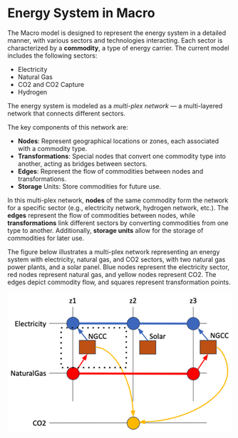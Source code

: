 # Energy System in Macro

The Macro model is designed to represent the energy system in a detailed manner, with various sectors and technologies interacting. Each sector is characterized by a **commodity**, a type of energy carrier. The current model includes the following sectors:

- Electricity
- Natural Gas
- CO2 and CO2 Capture
- Hydrogen

The energy system is modeled as a *multi-plex network* — a multi-layered network that connects different sectors.

The key components of this network are:

- **Nodes**: Represent geographical locations or zones, each associated with a commodity type.
- **Transformations**: Special nodes that convert one commodity type into another, acting as bridges between sectors.
- **Edges**: Represent the flow of commodities between nodes and transformations.
- **Storage** Units: Store commodities for future use.

In this multi-plex network, **nodes** of the same commodity form the network for a specific sector (e.g., electricity network, hydrogen network, etc.). The **edges** represent the flow of commodities between nodes, while **transformations** link different sectors by converting commodities from one type to another. Additionally, **storage units** allow for the storage of commodities for later use.

The figure below illustrates a multi-plex network representing an energy system with electricity, natural gas, and CO2 sectors, with two natural gas power plants, and a solar panel. Blue nodes represent the electricity sector, red nodes represent natural gas, and yellow nodes represent CO2. The edges depict commodity flow, and squares represent transformation points.

![Energy System](assets/network.png)